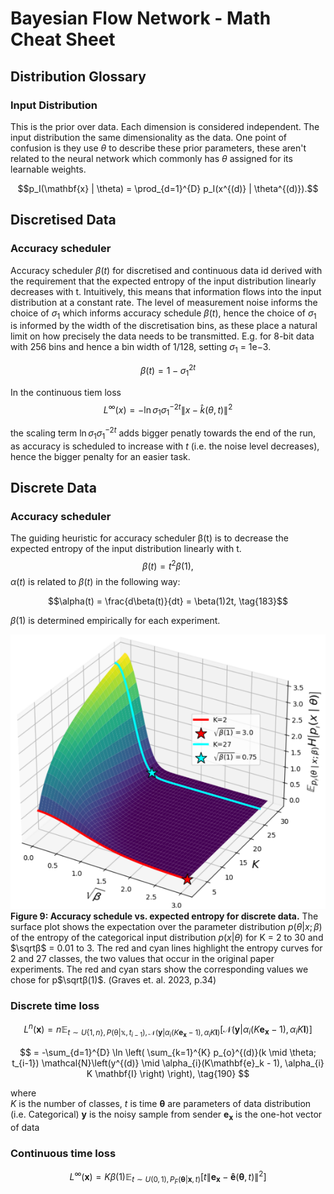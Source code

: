 # Bayesian Flow Network - Math Cheat Sheet

## Distribution Glossary

### Input Distribution
This is the prior over data. Each dimension is considered independent. The input distribution the same dimensionality as the data. One point of confusion is they use $\theta$ to describe these prior parameters, these aren't related to the neural network which commonly has $\theta$ assigned for its learnable weights.

$$p_I(\mathbf{x} | \theta) = \prod_{d=1}^{D} p_I(x^{(d)} | \theta^{(d)}).$$

## Discretised Data

### Accuracy scheduler

Accuracy scheduler $\beta(t)$ for discretised and continuous data id derived with the requirement that the expected entropy of the input distribution linearly decreases with t. Intuitively, this means that information flows into the input distribution at a constant rate.
The level of measurement noise informs the choice of $\sigma_1$ which informs accuracy schedule $\beta(t)$, hence the choice of $\sigma_1$ is informed by the width of the discretisation bins, as these place a natural limit on how precisely the data needs to be transmitted. E.g. for 8-bit data with 256 bins and hence a bin width of 1/128, setting  $\sigma_1$ = 1e−3.

 $$ \beta(t) = 1 - \sigma_1^{2t}$$


In the continuous tiem loss
$$
L^{\infty}(x) = -\ln \sigma_{1} \sigma_{1}^{-2t} \left\| x - \hat{k}(\theta, t) \right\|^2
$$

the scaling term $\ln \sigma_1 \sigma_1^{-2t}$ adds bigger penatly towards the end of the run, as accuracy is scheduled to increase with $t$ (i.e. the noise level decreases), hence the bigger penalty for an easier task.



## Discrete Data

### Accuracy scheduler
The guiding heuristic for accuracy scheduler β(t) is to decrease the expected entropy of the input distribution linearly with t.
$$\beta(t) =  t^2 \beta(1), \tag{182}$$
$\alpha(t)$ is related to $\beta(t)$ in the following way:

$$\alpha(t) = \frac{d\beta(t)}{dt} = \beta(1)2t, \tag{183}$$

$\beta(1)$ is determined empirically for each experiment.

![accuracy](./images/discrete_accuracy_scheduler.png )
**Figure 9: Accuracy schedule vs. expected entropy for discrete data.** The surface plot shows the
expectation over the parameter distribution $p(θ | x; β)$ of the entropy of the categorical input distribution
$p(x | θ)$ for K = 2 to 30 and $\sqrtβ$ = 0.01 to 3. The red and cyan lines highlight the entropy curves for 2 and 27 classes, the two values that occur in the original paper experiments. The red and cyan stars show the corresponding values we chose for p$\sqrtβ(1)$. (Graves et. al. 2023, p.34)


### Discrete time loss


$$
L^n(\mathbf{x}) = n \mathbb{E}_{t\sim U\{1,n\},P(\mathbb{\theta}|\mathbb{x},t_{i-1}), \mathcal{N}\left(\mathbf{y}|\alpha_{i}(K \mathbf{e_x} - 1),\alpha_{i}K\mathbf{I}\right) } \left[ \mathcal{N}\left(\mathbf{y}|\alpha_{i}(K \mathbf{e_x} - 1),\alpha_{i}K\mathbf{I}\right) \right] \tag{189}
$$

$$
= -\sum_{d=1}^{D} \ln \left( \sum_{k=1}^{K} p_{o}^{(d)}(k \mid \theta; t_{i-1}) \mathcal{N}\left(y^{(d)} \mid \alpha_{i}(K\mathbf{e}_k - 1), \alpha_{i} K \mathbf{I} \right) \right),         \tag{190}
$$

where  
$K$ is the number of classes,
$t$ is time
$\mathbf{\theta}$ are parameters of data distribution (i.e. Categorical)
$\mathbf{y}$ is the noisy sample from sender
$\mathbf{e_x}$ is the one-hot vector of data



### Continuous time loss


$$
L^{\infty}(\mathbf{x}) = K\beta(1) \mathbb{E}_{t\sim U(0,1),P_F(\mathbf{\theta}|\mathbf{x},t)} \left[ t\left\| \mathbf{e_x} - \mathbf{\hat{e}}(\mathbf{\theta}, t) \right\|^2 \right] \tag{205}
$$


